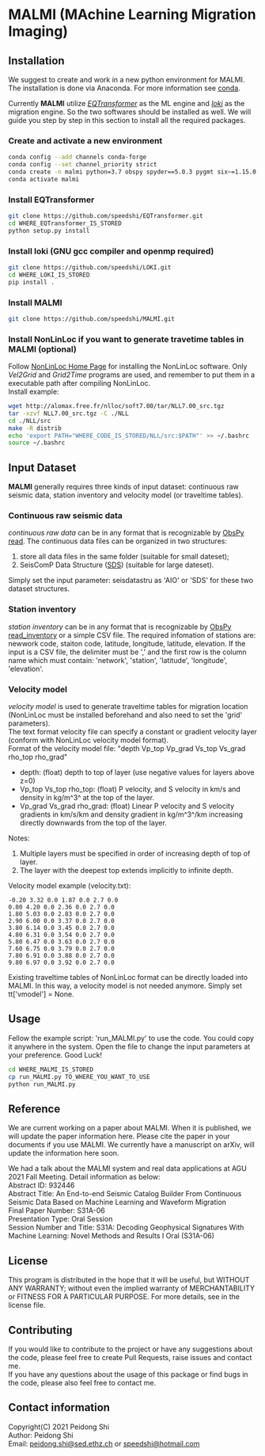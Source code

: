 # MALMI (MAchine Learning Migration Imaging) 

## Installation 
We suggest to create and work in a new python environment for MALMI. The installation is done via Anaconda. For more information see [conda](https://docs.conda.io/en/latest/).

Currently **MALMI** utilize [*EQTransformer*](https://github.com/speedshi/EQTransformer) as the ML engine and [*loki*](https://github.com/speedshi/LOKI) as the migration engine. So the two softwares should be installed as well. We will guide you step by step in this section to install all the required packages.

### Create and activate a new environment 
```bash
conda config --add channels conda-forge
conda config --set channel_priority strict
conda create -n malmi python=3.7 obspy spyder==5.0.3 pygmt six~=1.15.0 numpy~=1.19.2
conda activate malmi
```

### Install EQTransformer 
```bash
git clone https://github.com/speedshi/EQTransformer.git
cd WHERE_EQTransformer_IS_STORED
python setup.py install
```

### Install loki (GNU gcc compiler and openmp required)
```bash
git clone https://github.com/speedshi/LOKI.git
cd WHERE_LOKI_IS_STORED
pip install .
```

### Install MALMI 
```bash
git clone https://github.com/speedshi/MALMI.git
```

### Install NonLinLoc if you want to generate travetime tables in MALMI (optional)
Follow [NonLinLoc Home Page](http://alomax.free.fr/nlloc/) for installing the NonLinLoc software. Only *Vel2Grid* and *Grid2Time* programs are used, and remember to put them in a executable path after compiling NonLinLoc.  
Install example:
```bash
wget http://alomax.free.fr/nlloc/soft7.00/tar/NLL7.00_src.tgz
tar -xzvf NLL7.00_src.tgz -C ./NLL
cd ./NLL/src
make -R distrib
echo 'export PATH="WHERE_CODE_IS_STORED/NLL/src:$PATH"' >> ~/.bashrc
source ~/.bashrc
```

## Input Dataset 
**MALMI** generally requires three kinds of input dataset: continuous raw seismic data, station inventory and velocity model (or traveltime tables).  
### Continuous raw seismic data 
*continuous raw data* can be in any format that is recognizable by [ObsPy read](https://docs.obspy.org/packages/autogen/obspy.core.stream.read.html). The continuous data files can be organized in two structures: 
1. store all data files in the same folder (suitable for small dateset); 
2. SeisComP Data Structure ([SDS](https://www.seiscomp.de/doc/base/concepts/waveformarchives.html)) (suitable for large dateset).  

Simply set the input parameter: seisdatastru as 'AIO' or 'SDS' for these two dataset structures.

### Station inventory 
*station inventory* can be in any format that is recognizable by [ObsPy read_inventory](https://docs.obspy.org/packages/autogen/obspy.core.inventory.inventory.read_inventory.html) or a simple CSV file. The required infomation of stations are: newwork code, staiton code, latitude, longitude, latitude, elevation. If the input is a CSV file, the delimiter must be ',' and the first row is the column name which must contain: 'network', 'station', 'latitude', 'longitude', 'elevation'.

### Velocity model 
*velocity model* is used to generate traveltime tables for migration location (NonLinLoc must be installed beforehand and also need to set the 'grid' parameters).  
The text format velocity file can specify a constant or gradient velocity layer (conform with NonLinLoc velocity model format).  
Format of the velocity model file: "depth Vp_top Vp_grad Vs_top Vs_grad rho_top rho_grad"  
- depth: (float) depth to top of layer (use negative values for layers above z=0)  
- Vp_top Vs_top rho_top: (float) P velocity, and S velocity in km/s and density in kg/m^3^ at the top of the layer.  
- Vp_grad Vs_grad rho_grad: (float) Linear P velocity and S velocity gradients in km/s/km and density gradient in kg/m^3^/km increasing directly downwards from the top of the layer.  

Notes:
1. Multiple layers must be specified in order of increasing depth of top of layer.
2. The layer with the deepest top extends implicitly to infinite depth.

Velocity model example (velocity.txt):
```
-0.20 3.32 0.0 1.87 0.0 2.7 0.0
0.80 4.20 0.0 2.36 0.0 2.7 0.0
1.80 5.03 0.0 2.83 0.0 2.7 0.0
2.90 6.00 0.0 3.37 0.0 2.7 0.0
3.80 6.14 0.0 3.45 0.0 2.7 0.0
4.80 6.31 0.0 3.54 0.0 2.7 0.0
5.80 6.47 0.0 3.63 0.0 2.7 0.0
7.60 6.75 0.0 3.79 0.0 2.7 0.0
7.80 6.91 0.0 3.88 0.0 2.7 0.0
9.80 6.97 0.0 3.92 0.0 2.7 0.0
```

Existing traveltime tables of NonLinLoc format can be directly loaded into MALMI. In this way, a velocity model is not needed anymore. Simply set tt['vmodel'] = None.

## Usage 
Fellow the example script: 'run_MALMI.py' to use the code. You could copy it anywhere in the system. Open the file to change the input parameters at your preference. Good Luck!
```bash
cd WHERE_MALMI_IS_STORED
cp run_MALMI.py TO_WHERE_YOU_WANT_TO_USE
python run_MALMI.py
```

## Reference 
We are current working on a paper about MALMI. When it is published, we will update the paper information here. Please cite the paper in your documents if you use MALMI. We currently have a manuscript on arXiv, will update the information here soon.

We had a talk about the MALMI system and real data applications at AGU 2021 Fall Meeting. Detail information as below:  
Abstract ID: 932446  
Abstract Title: An End-to-end Seismic Catalog Builder From Continuous Seismic Data Based on Machine Learning and Waveform Migration  
Final Paper Number: S31A-06  
Presentation Type: Oral Session  
Session Number and Title: S31A: Decoding Geophysical Signatures With Machine Learning: Novel Methods and Results I Oral (S31A-06)

## License 
This program is distributed in the hope that it will be useful, but WITHOUT ANY WARRANTY; without even the implied warranty of MERCHANTABILITY or FITNESS FOR A PARTICULAR PURPOSE. For more details, see in the license file.

## Contributing
If you would like to contribute to the project or have any suggestions about the code, please feel free to create Pull Requests, raise issues and contact me.  
If you have any questions about the usage of this package or find bugs in the code, please also feel free to contact me.

## Contact information 
Copyright(C) 2021 Peidong Shi  
Author: Peidong Shi  
Email: peidong.shi@sed.ethz.ch or speedshi@hotmail.com


